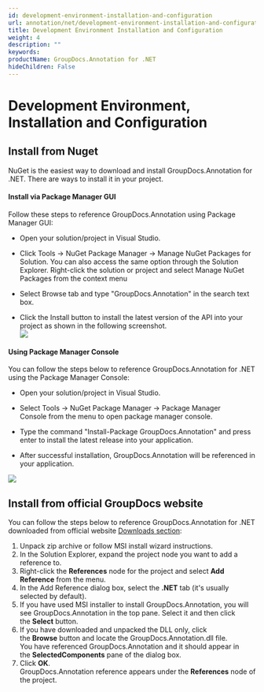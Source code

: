 ```yaml
---
id: development-environment-installation-and-configuration
url: annotation/net/development-environment-installation-and-configuration
title: Development Environment Installation and Configuration
weight: 4
description: ""
keywords: 
productName: GroupDocs.Annotation for .NET
hideChildren: False
---
```

# Development Environment, Installation and Configuration


  

## Install from Nuget

NuGet is the easiest way to download and install GroupDocs.Annotation for .NET. There are ways to install it in your project.

#### Install via Package Manager GUI

Follow these steps to reference GroupDocs.Annotation using Package Manager GUI:

*   Open your solution/project in Visual Studio.
    
*   Click Tools -> NuGet Package Manager -> Manage NuGet Packages for Solution. You can also access the same option through the Solution Explorer. Right-click the solution or project and select Manage NuGet Packages from the context menu
    
*   Select Browse tab and type "GroupDocs.Annotation" in the search text box.
    
*   Click the Install button to install the latest version of the API into your project as shown in the following screenshot.  
![](annotation/net/images/development-environment-installation-and-configuration.png)
    

#### Using Package Manager Console

You can follow the steps below to reference GroupDocs.Annotation for .NET using the Package Manager Console:

*   Open your solution/project in Visual Studio.
    
*   Select Tools -> NuGet Package Manager -> Package Manager Console from the menu to open package manager console.
    
*   Type the command "Install-Package GroupDocs.Annotation" and press enter to install the latest release into your application.
    
*   After successful installation, GroupDocs.Annotation will be referenced in your application.  
    
![](annotation/net/images/development-environment-installation-and-configuration_1.png)
    

## Install from official GroupDocs website

You can follow the steps below to reference GroupDocs.Annotation for .NET downloaded from official website [Downloads section](https://downloads.groupdocs.com/annotation/net):

1.  Unpack zip archive or follow MSI install wizard instructions.
2.  In the Solution Explorer, expand the project node you want to add a reference to.
3.  Right-click the **References** node for the project and select **Add Reference** from the menu.
4.  In the Add Reference dialog box, select the **.NET** tab (it's usually selected by default).
5.  If you have used MSI installer to install GroupDocs.Annotation, you will see GroupDocs.Annotation in the top pane. Select it and then click the **Select** button.
6.  If you have downloaded and unpacked the DLL only, click the **Browse** button and locate the GroupDocs.Annotation.dll file.   
    You have referenced GroupDocs.Annotation and it should appear in the **SelectedComponents** pane of the dialog box.
7.  Click **OK**.   
    GroupDocs.Annotation reference appears under the **References** node of the project.
